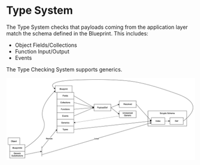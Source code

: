 # Type System

The Type System checks that payloads coming from the application layer match the schema defined in
the Blueprint. This includes:
* Object Fields/Collections
* Function Input/Output 
* Events

The Type Checking System supports generics. 

![](type_checking_arch.drawio.svg)
